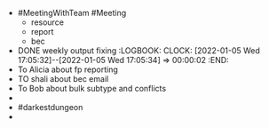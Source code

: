 - #MeetingWithTeam #Meeting
	- resource
	- report
	- bec
- DONE weekly output fixing
  :LOGBOOK:
  CLOCK: [2022-01-05 Wed 17:05:32]--[2022-01-05 Wed 17:05:34] =>  00:00:02
  :END:
- To Alicia about fp reporting
- TO shali about bec email
- To Bob about bulk subtype and conflicts
-
- #darkestdungeon
-